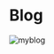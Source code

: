 # Blog

![myblog](https://user-images.githubusercontent.com/61302674/111268430-dcd69e80-865f-11eb-8de4-3c09057e4db6.gif)
